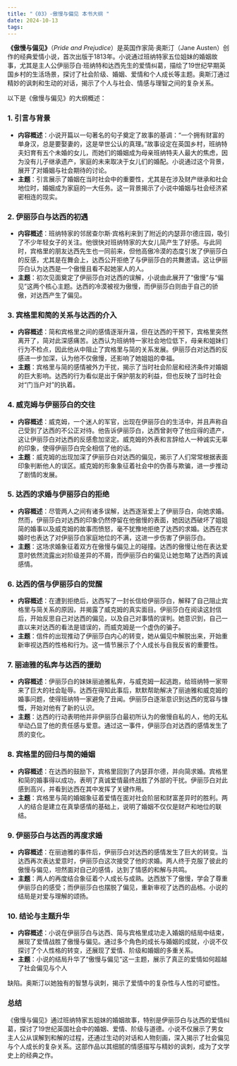 ```yaml
---
title: "《03》-傲慢与偏见 本书大纲 "
date: 2024-10-13
tags: 
---
```

**《傲慢与偏见》**（*Pride and Prejudice*）是英国作家简·奥斯汀（Jane Austen）创作的经典爱情小说，首次出版于1813年。小说通过班纳特家五位姐妹的婚姻故事，尤其是主人公伊丽莎白·班纳特和达西先生的爱情纠葛，描绘了19世纪早期英国乡村的生活场景，探讨了社会阶级、婚姻、爱情和个人成长等主题。奥斯汀通过精妙的讽刺和生动的对话，揭示了个人与社会、情感与理智之间的复杂关系。

以下是《傲慢与偏见》的大纲概述：

### 1. **引言与背景**
- **内容概述**：小说开篇以一句著名的句子奠定了故事的基调：“一个拥有财富的单身汉，总是要娶妻的，这是举世公认的真理。”故事设定在英国乡村，班纳特夫妇育有五个未婚的女儿，而她们的婚姻成为母亲班纳特夫人最大的焦虑，因为没有儿子继承遗产，家庭的未来取决于女儿们的婚配。小说通过这个背景，展开了对婚姻与社会期待的讨论。
- **主题**：引言展示了婚姻在当时社会中的重要性，尤其是在涉及财产继承和社会地位时，婚姻成为家庭的一大任务。这一背景揭示了小说中婚姻与社会经济紧密相连的现实。

### 2. **伊丽莎白与达西的初遇**
- **内容概述**：班纳特家的邻居查尔斯·宾格利来到了附近的内瑟菲尔德庄园，吸引了不少年轻女子的关注。他很快对班纳特家的大女儿简产生了好感。与此同时，宾格里的朋友达西先生也一同前来，但他高傲冷漠的态度引发了伊丽莎白的反感，尤其是在舞会上，达西公开拒绝了与伊丽莎白的共舞邀请。这让伊丽莎白认为达西是一个傲慢且看不起她家人的人。
- **主题**：初次见面奠定了伊丽莎白对达西的误解，小说由此展开了“傲慢”与“偏见”这两个核心主题。达西的冷漠被视为傲慢，而伊丽莎白则由于自己的骄傲，对达西产生了偏见。

### 3. **宾格里和简的关系与达西的介入**
- **内容概述**：简和宾格里之间的感情逐渐升温，但在达西的干预下，宾格里突然离开了，简对此深感痛苦。达西认为班纳特一家社会地位低下，母亲和姐妹们行为不检点，因此他从中阻止了宾格里与简的关系发展。伊丽莎白对达西的反感进一步加深，认为他不仅傲慢，还影响了她姐姐的幸福。
- **主题**：宾格里与简的感情被外力干扰，揭示了当时社会阶层和经济条件对婚姻的巨大影响。达西的行为看似是出于保护朋友的利益，但也反映了当时社会对“门当户对”的执着。

### 4. **威克姆与伊丽莎白的交往**
- **内容概述**：威克姆，一个迷人的军官，出现在伊丽莎白的生活中，并且声称自己受到了达西的不公正对待。他告诉伊丽莎白，达西曾剥夺了他应得的遗产，这让伊丽莎白对达西的反感愈加坚定。威克姆的外表和言辞给人一种诚实无辜的印象，使得伊丽莎白完全相信了他的话。
- **主题**：威克姆的出现加深了伊丽莎白对达西的偏见，揭示了人们常常根据表面印象判断他人的误区。威克姆的形象象征着社会中的伪善与欺骗，进一步推动了剧情的发展。

### 5. **达西的求婚与伊丽莎白的拒绝**
- **内容概述**：尽管两人之间有诸多误解，达西逐渐爱上了伊丽莎白，向她求婚。然而，伊丽莎白对达西的印象仍然停留在他傲慢的表面，她因达西破坏了姐姐简的婚事以及威克姆的故事而愤怒，毫不犹豫地拒绝了达西的求婚。达西在求婚时也表达了对伊丽莎白家庭地位的不满，这进一步伤害了伊丽莎白。
- **主题**：这场求婚象征着双方在傲慢与偏见上的碰撞。达西的傲慢让他在表达爱意时依然流露出对阶级差异的不屑，而伊丽莎白的偏见让她忽略了达西的真诚感情。

### 6. **达西的信与伊丽莎白的觉醒**
- **内容概述**：在遭到拒绝后，达西写了一封长信给伊丽莎白，解释了自己阻止宾格里与简关系的原因，并揭露了威克姆的真实面目。伊丽莎白在阅读这封信后，开始反思自己对达西的偏见，以及自己对事情的误判。她意识到，自己一直以来对达西的看法是错误的，而威克姆是一个虚伪的骗子。
- **主题**：信件的出现推动了伊丽莎白内心的转变，她从偏见中解脱出来，开始重新审视达西的性格和行为。这一情节展示了个人成长与自我反省的重要性。

### 7. **丽迪雅的私奔与达西的援助**
- **内容概述**：伊丽莎白的妹妹丽迪雅私奔，与威克姆一起逃跑，给班纳特一家带来了巨大的社会耻辱。达西在得知此事后，默默帮助解决了丽迪雅和威克姆的婚事问题，使得班纳特一家避免了丑闻。伊丽莎白逐渐意识到达西的宽容与慷慨，开始对他有了新的认识。
- **主题**：达西的行动表明他并非伊丽莎白最初所认为的傲慢自私的人，他的无私举动凸显了他的责任感与爱意。通过这一事件，伊丽莎白对达西的感情发生了质的变化。

### 8. **宾格里的回归与简的婚姻**
- **内容概述**：在达西的鼓励下，宾格里回到了内瑟菲尔德，并向简求婚。宾格里和简的婚事得以成功，表明了真诚爱情最终战胜了外部的干扰。伊丽莎白对此感到高兴，并看到达西在其中发挥了关键作用。
- **主题**：宾格里与简的婚姻象征着爱情在面对社会阶层和财富差异时的胜利。两人的结合是建立在真挚感情的基础上，说明了婚姻不仅仅是财产和地位的联结。

### 9. **伊丽莎白与达西的再度求婚**
- **内容概述**：在丽迪雅的事件后，伊丽莎白对达西的感情发生了巨大的转变。当达西再次表达爱意时，伊丽莎白这次接受了他的求婚。两人终于克服了彼此的傲慢与偏见，坦然面对自己的感情，达到了情感的和解与共鸣。
- **主题**：两人的再度结合象征着个人成长与成熟。达西放下了傲慢，学会了尊重伊丽莎白的感受；而伊丽莎白也摆脱了偏见，重新审视了达西的品格。小说的结局是对爱与理解的颂扬。

### 10. **结论与主题升华**
- **内容概述**：小说在伊丽莎白与达西、简与宾格里成功走入婚姻的结局中结束，展现了爱情战胜了傲慢与偏见。通过多个角色的成长与婚姻的成就，小说不仅探讨了个人性格的转变，还展现了爱情、阶级和婚姻的多重关系。
- **主题**：小说的结局升华了“傲慢与偏见”这一主题，展示了真正的爱情如何超越了社会偏见与个人

缺陷。奥斯汀以她独有的智慧与讽刺，揭示了爱情中的复杂性与人性的可塑性。

### **总结**
《傲慢与偏见》通过班纳特家五姐妹的婚姻故事，特别是伊丽莎白与达西的爱情纠葛，探讨了19世纪英国社会中的婚姻、爱情、阶级与道德。小说不仅展示了男女主人公从误解到和解的过程，还通过生动的对话和人物刻画，深入揭示了社会偏见与个人成长的复杂关系。这部作品以其细腻的情感描写与精妙的讽刺，成为了文学史上的经典之作。
